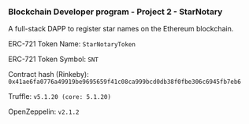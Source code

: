### Blockchain Developer program - Project 2 - StarNotary

A full-stack DAPP to register star names on the Ethereum blockchain.

ERC-721 Token Name:
`StarNotaryToken`

ERC-721 Token Symbol:
`SNT`

Contract hash (Rinkeby):
`0x41ae6fa0776a49919be9695659f41c08ca999bcd0db38f0fbe306c6945fb7eb6`

Truffle:
`v5.1.20 (core: 5.1.20)`

OpenZeppelin:
`v2.1.2`
